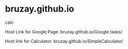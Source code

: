 # bruzay.github.io
calc

Host Link for Google Page: bruzay.github.io/Google tasks/

Host link for Calculator: bruzay.github.io/SimpleCalculator/
